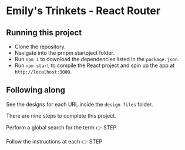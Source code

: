 # Emily's Trinkets - React Router

## Running this project

- Clone the repository.
- Navigate into the prnpm startoject folder.
- Run `npm i` to download the dependencies listed in the `package.json`.
- Run `npm start` to compile the React project and spin up the app at `http://localhost:3000`.

## Following along

See the designs for each URL inside the `design-files` folder.

There are nine steps to complete this project.

Perform a global search for the term 👉 STEP

Follow the instructions at each 👉 STEP
